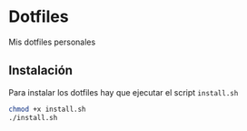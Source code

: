 # Dotfiles

Mis dotfiles personales

## Instalación

Para instalar los dotfiles hay que ejecutar el script ``install.sh``
```sh
chmod +x install.sh
./install.sh
```